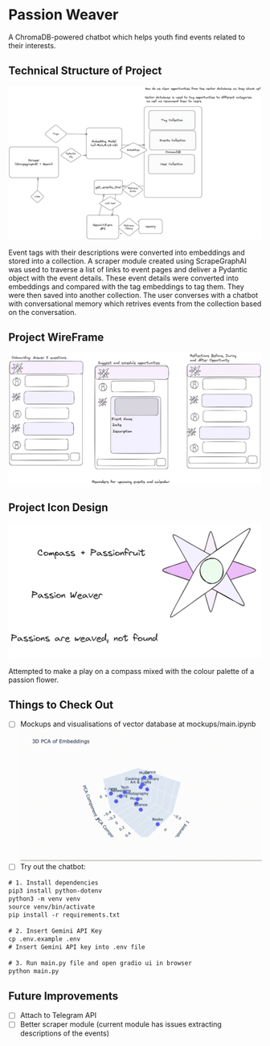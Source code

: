 # Passion Weaver
A ChromaDB-powered chatbot which helps youth find events related to their interests.

## Technical Structure of Project
![Technical Structure Diagram](https://github.com/YongERong/stackup-chromadb/blob/main/Stackup-ChromaDB-Technical.png?raw=True)

Event tags with their descriptions were converted into embeddings and stored into a collection. 
A scraper module created using ScrapeGraphAI was used to traverse a list of links to event pages and deliver a Pydantic object with the event details.
These event details were converted into embeddings and compared with the tag embeddings to tag them. They were then saved into another collection.
The user converses with a chatbot with conversational memory which retrives events from the collection based on the conversation.

## Project WireFrame
![Wireframe](https://github.com/YongERong/stackup-chromadb/blob/main/assets/Stackup-ChromaDB-Wireframe.png?raw=True)

## Project Icon Design
![Icon Design](https://github.com/YongERong/stackup-chromadb/blob/main/assets/Stackup-ChromaDB-Icon.png?raw=True)

Attempted to make a play on a compass mixed with the colour palette of a passion flower.


## Things to Check Out
- [ ] Mockups and visualisations of vector database at mockups/main.ipynb
![Tags Vectors Visualisations](https://github.com/YongERong/stackup-chromadb/blob/main/assets/Tags_PCA.gif?raw=True)
- [ ] Try out the chatbot:
```
# 1. Install dependencies
pip3 install python-dotenv
python3 -m venv venv
source venv/bin/activate
pip install -r requirements.txt

# 2. Insert Gemini API Key
cp .env.example .env
# Insert Gemini API key into .env file

# 3. Run main.py file and open gradio ui in browser
python main.py
```


## Future Improvements
- [ ] Attach to Telegram API
- [ ] Better scraper module (current module has issues extracting descriptions of the events)
